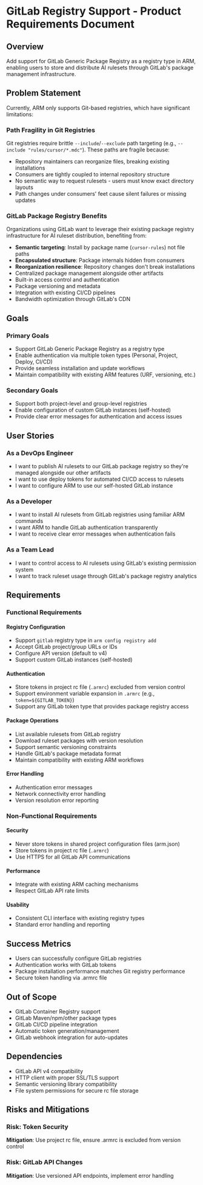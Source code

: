 # GitLab Registry Support - Product Requirements Document

## Overview

Add support for GitLab Generic Package Registry as a registry type in ARM, enabling users to store and distribute AI rulesets through GitLab's package management infrastructure.

## Problem Statement

Currently, ARM only supports Git-based registries, which have significant limitations:

### Path Fragility in Git Registries
Git registries require brittle `--include`/`--exclude` path targeting (e.g., `--include "rules/cursor/*.mdc"`). These paths are fragile because:
- Repository maintainers can reorganize files, breaking existing installations
- Consumers are tightly coupled to internal repository structure
- No semantic way to request rulesets - users must know exact directory layouts
- Path changes under consumers' feet cause silent failures or missing updates

### GitLab Package Registry Benefits
Organizations using GitLab want to leverage their existing package registry infrastructure for AI ruleset distribution, benefiting from:

- **Semantic targeting**: Install by package name (`cursor-rules`) not file paths
- **Encapsulated structure**: Package internals hidden from consumers
- **Reorganization resilience**: Repository changes don't break installations
- Centralized package management alongside other artifacts
- Built-in access control and authentication
- Package versioning and metadata
- Integration with existing CI/CD pipelines
- Bandwidth optimization through GitLab's CDN

## Goals

### Primary Goals
- Support GitLab Generic Package Registry as a registry type
- Enable authentication via multiple token types (Personal, Project, Deploy, CI/CD)
- Provide seamless installation and update workflows
- Maintain compatibility with existing ARM features (URF, versioning, etc.)

### Secondary Goals
- Support both project-level and group-level registries
- Enable configuration of custom GitLab instances (self-hosted)
- Provide clear error messages for authentication and access issues

## User Stories

### As a DevOps Engineer
- I want to publish AI rulesets to our GitLab package registry so they're managed alongside our other artifacts
- I want to use deploy tokens for automated CI/CD access to rulesets
- I want to configure ARM to use our self-hosted GitLab instance

### As a Developer
- I want to install AI rulesets from GitLab registries using familiar ARM commands
- I want ARM to handle GitLab authentication transparently
- I want to receive clear error messages when authentication fails

### As a Team Lead
- I want to control access to AI rulesets using GitLab's existing permission system
- I want to track ruleset usage through GitLab's package registry analytics

## Requirements

### Functional Requirements

#### Registry Configuration
- Support `gitlab` registry type in `arm config registry add`
- Accept GitLab project/group URLs or IDs
- Configure API version (default to v4)
- Support custom GitLab instances (self-hosted)

#### Authentication
- Store tokens in project rc file (`.armrc`) excluded from version control
- Support environment variable expansion in `.armrc` (e.g., `token=${GITLAB_TOKEN}`)
- Support any GitLab token type that provides package registry access

#### Package Operations
- List available rulesets from GitLab registry
- Download ruleset packages with version resolution
- Support semantic versioning constraints
- Handle GitLab's package metadata format
- Maintain compatibility with existing ARM workflows

#### Error Handling
- Authentication error messages
- Network connectivity error handling
- Version resolution error reporting

### Non-Functional Requirements

#### Security
- Never store tokens in shared project configuration files (arm.json)
- Store tokens in project rc file (`.armrc`)
- Use HTTPS for all GitLab API communications

#### Performance
- Integrate with existing ARM caching mechanisms
- Respect GitLab API rate limits

#### Usability
- Consistent CLI interface with existing registry types
- Standard error handling and reporting

## Success Metrics

- Users can successfully configure GitLab registries
- Authentication works with GitLab tokens
- Package installation performance matches Git registry performance
- Secure token handling via .armrc file

## Out of Scope

- GitLab Container Registry support
- GitLab Maven/npm/other package types
- GitLab CI/CD pipeline integration
- Automatic token generation/management
- GitLab webhook integration for auto-updates

## Dependencies

- GitLab API v4 compatibility
- HTTP client with proper SSL/TLS support
- Semantic versioning library compatibility
- File system permissions for secure rc file storage

## Risks and Mitigations

### Risk: Token Security
**Mitigation**: Use project rc file, ensure .armrc is excluded from version control

### Risk: GitLab API Changes
**Mitigation**: Use versioned API endpoints, implement error handling
